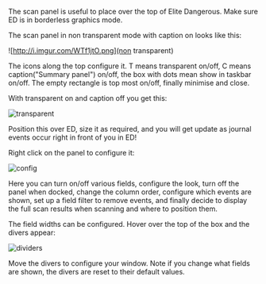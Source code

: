 The scan panel is useful to place over the top of Elite Dangerous. Make sure ED is in borderless graphics mode.

The scan panel in non transparent mode with caption on looks like this:

![http://i.imgur.com/WTf1jtO.png](non transparent)

The icons along the top configure it.  T means transparent on/off, C means caption("Summary panel") on/off, the box with dots mean show in taskbar on/off.  The empty rectangle is top most on/off, finally minimise and close.

With transparent on and caption off you get this:

![transparent](http://i.imgur.com/5Vr5oWr.png)

Position this over ED, size it as required, and you will get update as journal events occur right in front of you in ED!

Right click on the panel to configure it:

![config](http://i.imgur.com/uCO9FyI.png)

Here you can turn on/off various fields, configure the look, turn off the panel when docked, change the column order, configure which events are shown, set up a field filter to remove events, and finally decide to display the full scan results when scanning and where to position them.

The field widths can be configured. Hover over the top of the box and the divers appear:

![dividers](http://i.imgur.com/9zm1lzu.png)

Move the divers to configure your window.  Note if you change what fields are shown, the divers are reset to their default values.

